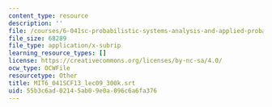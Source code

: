 ```yaml
---
content_type: resource
description: ''
file: /courses/6-041sc-probabilistic-systems-analysis-and-applied-probability-fall-2013/55b3c6ad02145ab09e0a096c6a6fa376_MIT6_041SCF13_lec09_300k.vtt
file_size: 68289
file_type: application/x-subrip
learning_resource_types: []
license: https://creativecommons.org/licenses/by-nc-sa/4.0/
ocw_type: OCWFile
resourcetype: Other
title: MIT6_041SCF13_lec09_300k.srt
uid: 55b3c6ad-0214-5ab0-9e0a-096c6a6fa376
---
```

